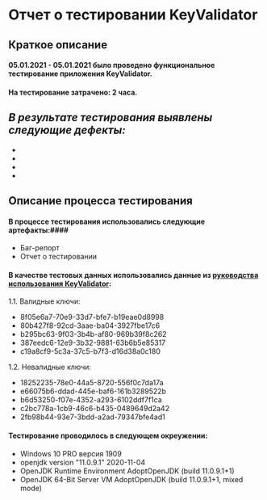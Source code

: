 # **Отчет о тестировании KeyValidator**
## **Краткое описание**
#### 05.01.2021 - 05.01.2021 было проведено функциональное тестирование приложения KeyValidator.
#### На тестирование затрачено: 2 часа.
## *В результате тестирования выявлены следующие дефекты:*
*
*
*
*

## **Описание процесса тестирования**
#### В процессе тестирования использовались следующие артефакты:####
* Баг-репорт
* Отчет о тестировании
#### В качестве тестовых данных использовались данные из [руководства использования KeyValidator]( https://github.com/netology-code/javaqa-homeworks/blob/master/intro/user-manual.md):
1.1. Валидные ключи:
* 8f05e6a7-70e9-33d7-bfe7-b19eae0d8998  
* 80b427f8-92cd-3aae-ba04-3927fbe17c6
* b295bc63-9f03-3b4b-af80-969b39f8c262
* 387eedc6-12e9-3b32-9881-63b6b5e85317
* c19a8cf9-5c3a-37c5-b7f3-d16d38a0c180

1.2. Невалидные ключи: 
* 18252235-78e0-44a5-8720-556f0c7da17a
* e66075b6-ddad-445e-baf6-161b3289522b
* b6d53250-f07e-4352-a293-6102ddf7f1ca
* c2bc778a-1cb9-46c6-b435-0489649d2a42
* 2fb98b44-93e7-3bdd-a2ad-79347bfe4ad1

#### Тестирование проводилось в следующем окреужении:
* Windows 10 PRO версия 1909
* openjdk version "11.0.9.1" 2020-11-04
* OpenJDK Runtime Environment AdoptOpenJDK (build 11.0.9.1+1)
* OpenJDK 64-Bit Server VM AdoptOpenJDK (build 11.0.9.1+1, mixed mode)






